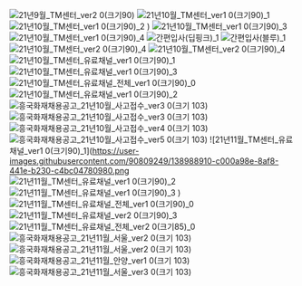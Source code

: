 ![21년9월_TM센터_ver2 0(크기90)](https://user-images.githubusercontent.com/90809249/135026655-7158add5-4e8f-4f97-8cd1-73a6519a907b.png)
![21년10월_TM센터_ver1 0(크기90)_1](https://user-images.githubusercontent.com/90809249/135031005-e4f5bd26-9b9f-48a3-ba72-ecc939f273e7.png)
![21년10월_TM센터_ver1 0(크기90)_2](https://user-images.githubusercontent.com/90809249/135031045-e0ae6da7-bbc8-4034-ad5e-a8c168453b20.png)
)
![21년10월_TM센터_ver1 0(크기90)_3](https://user-images.githubusercontent.com/90809249/135031059-727a7043-4d81-481f-94dd-0c8099c61a91.png)
![21년10월_TM센터_ver1 0(크기90)_4](https://user-images.githubusercontent.com/90809249/135031066-a832c0c6-1d0c-42e9-88ce-adc241e5a978.png)
![간편입사(딥핑크)_1](https://user-images.githubusercontent.com/90809249/135040120-c26a3307-8e53-49a8-82a7-325d17d4c915.gif)
![간편입사(블루)_1](https://user-images.githubusercontent.com/90809249/135040125-74b96173-4be0-4be8-95bb-dde290320c51.gif)
![21년10월_TM센터_ver2 0(크기90)_4](https://user-images.githubusercontent.com/90809249/135042206-6ad6f994-a19f-4e89-a004-0c9f20746721.png)
![21년10월_TM센터_ver2 0(크기90)_4](https://user-images.githubusercontent.com/90809249/135235805-8e261968-a79f-4f81-a135-88b2bf5ba06b.png)
![21년10월_TM센터_유료채널_ver1 0(크기90)_1](https://user-images.githubusercontent.com/90809249/135235812-d8e8761c-9634-4d2f-8064-b0e84fe03b05.png)
![21년10월_TM센터_유료채널_ver1 0(크기90)_3](https://user-images.githubusercontent.com/90809249/135235819-9cc7c910-f0fa-4ae1-8901-a3abd43cdcbd.png)
![21년10월_TM센터_유료채널_전체_ver1 0(크기90)_0](https://user-images.githubusercontent.com/90809249/135235820-0fbbc14d-3b21-4485-93da-e0b4f707dae6.png)
![21년10월_TM센터_유료채널_ver1 0(크기90)_2](https://user-images.githubusercontent.com/90809249/135366710-022b14ae-2f91-4af5-9094-202235c487b5.png)
![흥국화재채용공고_21년10월_사고접수_ver3 0(크기 103)](https://user-images.githubusercontent.com/90809249/135945607-114f448d-17d1-44a3-87e1-acd199e0112b.png)
![흥국화재채용공고_21년10월_사고접수_ver3 0(크기 103)](https://user-images.githubusercontent.com/90809249/135948357-84729f13-83d9-4229-9d74-d6df399deb93.png)
![흥국화재채용공고_21년10월_사고접수_ver4 0(크기 103)](https://user-images.githubusercontent.com/90809249/136891922-44a572f0-fae9-4d7a-87e8-f19cad877af1.png)
![흥국화재채용공고_21년10월_사고접수_ver5 0(크기 103)](https://user-images.githubusercontent.com/90809249/137044955-0c067d32-2de7-48b2-b545-9977b78a26f7.png)
![21년11월_TM센터_유료채널_ver1 0(크기90)_1](https://user-images.githubusercontent.com/90809249/138988910-c000a98e-8af8-441e-b230-c4bc04780980.png
![21년11월_TM센터_유료채널_ver1 0(크기90)_2](https://user-images.githubusercontent.com/90809249/138988929-872805cb-3386-4be7-a52a-a2cb5e51049c.png)
![21년11월_TM센터_유료채널_ver1 0(크기90)_3](https://user-images.githubusercontent.com/90809249/138988942-fe883c6f-28fe-4d43-8ffd-785439a5369d.png)
)
![21년11월_TM센터_유료채널_전체_ver1 0(크기90)_0](https://user-images.githubusercontent.com/90809249/138988951-294459fd-e955-4865-9252-10065690854a.png)
![21년11월_TM센터_유료채널_ver2 0(크기90)_3](https://user-images.githubusercontent.com/90809249/139176880-5a3ee5ef-7db9-463b-a3ed-37659d1b9e7e.png)
![21년11월_TM센터_유료채널_전체_ver2 0(크기85)_0](https://user-images.githubusercontent.com/90809249/139406385-7d53ee74-4d24-40d9-bdff-8ccf31f801f4.png)
![흥국화재채용공고_21년11월_서울_ver2 0(크기 103)](https://user-images.githubusercontent.com/90809249/140876215-2cab147e-ea94-474c-bbd7-190343010649.png)
![흥국화재채용공고_21년11월_서울_ver2 0(크기 103)](https://user-images.githubusercontent.com/90809249/140885617-79a1d41e-e3d7-4f75-b5da-9405f598b56c.png)
![흥국화재채용공고_21년11월_안양_ver1 0(크기 103)](https://user-images.githubusercontent.com/90809249/141035925-b823fa4a-c211-4257-8963-e87b41388399.png)
![흥국화재채용공고_21년11월_서울_ver3 0(크기 103)](https://user-images.githubusercontent.com/90809249/141035933-00eecf1f-c15d-4e7a-beab-0413f908a230.png)
